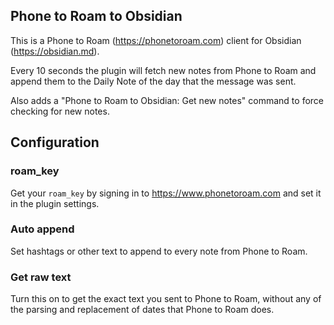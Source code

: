 ## Phone to Roam to Obsidian

This is a Phone to Roam (https://phonetoroam.com) client for Obsidian
(https://obsidian.md).

Every 10 seconds the plugin will fetch new notes from Phone to Roam and append
them to the Daily Note of the day that the message was sent.

Also adds a "Phone to Roam to Obsidian: Get new notes" command to force checking
for new notes.

## Configuration

### roam_key

Get your `roam_key` by signing in to https://www.phonetoroam.com and set it in
the plugin settings.

### Auto append

Set hashtags or other text to append to every note from Phone to Roam.

### Get raw text

Turn this on to get the exact text you sent to Phone to Roam, without any of the
parsing and replacement of dates that Phone to Roam does.